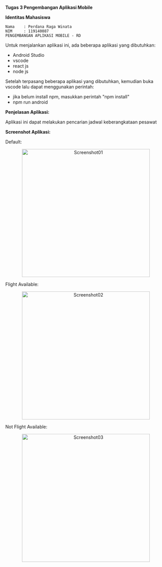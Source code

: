 <b>Tugas 3 Pengembangan Aplikasi Mobile</b>

<b>Identitas Mahasiswa</b>

    Nama    : Perdana Raga Winata
    NIM     : 119140087
    PENGEMBANGAN APLIKASI MOBILE - RD


Untuk menjalankan aplikasi ini, ada beberapa aplikasi yang dibutuhkan:
- Android Studio
- vscode
- react js
- node js 

Setelah terpasang beberapa aplikasi yang dibutuhkan, kemudian buka vscode lalu dapat menggunakan perintah:
- jika belum install npm, masukkan perintah "npm install" 
- npm run android

<b>Penjelasan Aplikasi:</b>

Aplikasi ini dapat melakukan pencarian jadwal keberangkataan pesawat

<b>Screenshot Aplikasi:</b>

Default:

<p align="center"><img width="400" align="center" src="https://github.com/PerdanaRagaWinata/Tugas-PAM-Mg3/tree/main/ScreenshotApp/Screenshot01.jpeg" alt="Screenshot01"></p>

Flight Available:

<p align="center"><img width="400" src="https://github.com/PerdanaRagaWinata/Tugas-PAM-Mg3/tree/main/ScreenshotApp/Screenshot02.jpeg" alt="Screenshot02"></p>

Not Flight Available:

<p align="center"><img width="400" src="https://github.com/PerdanaRagaWinata/Tugas-PAM-Mg3/tree/main/ScreenshotApp/Screenshot03.jpeg" alt="Screenshot03"></p>
